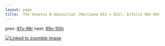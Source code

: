 ```yaml
---
layout: page
title:  The Venetus B manuscript (Marciana 453 = 821), bifolio 98v-99r
---
```


prev: [97v-98r](../97v-98r/) next: [99v-100r](../99v-100r/)



[![Linked to zoomble image](http://www.homermultitext.org/iipsrv?IIIF=/project/homer/pyramidal/deepzoom/hmt/vbbifolio/v1/vb_98v_99r.tif/full/2000,/0/default.jpg)](http://www.homermultitext.org/ict2/?urn=urn:cite2:hmt:vbbifolio.v1:vb_98v_99r)

